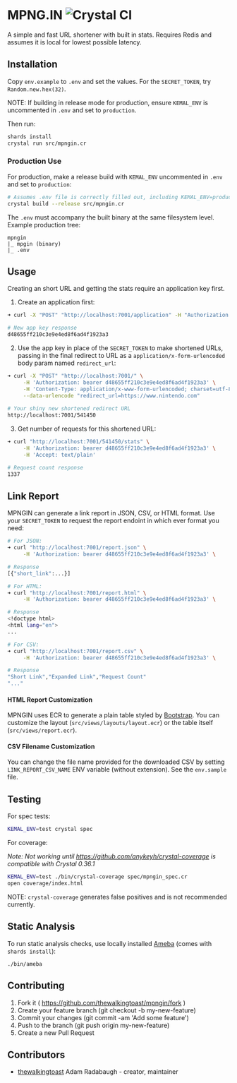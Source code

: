 # MPNG.IN ![Crystal CI](https://github.com/thewalkingtoast/mpngin/workflows/Crystal%20CI/badge.svg)

A simple and fast URL shortener with built in stats. Requires Redis and assumes it is local for lowest possible latency.

## Installation

Copy `env.example` to `.env` and set the values. For the
`SECRET_TOKEN`, try `Random.new.hex(32)`.

NOTE: If building in release mode for production, ensure `KEMAL_ENV` is uncommented in `.env` and set to `production`.

Then run:
```sh
shards install
crystal run src/mpngin.cr
```

### Production Use

For production, make a release build with `KEMAL_ENV` uncommented in `.env` and set to `production`:

```sh
# Assumes .env file is correctly filled out, including KEMAL_ENV=production
crystal build --release src/mpngin.cr
```

The `.env` must accompany the built binary at the same filesystem level. Example production tree:

```
mpngin
|_ mpgin (binary)
|_ .env
```

## Usage

Creating an short URL and getting the stats require an application key first.

1) Create an application first:

```sh
➜ curl -X "POST" "http://localhost:7001/application" -H "Authorization: bearer <SECRET_TOKEN_HERE>"

# New app key response
d48655ff210c3e9e4ed8f6ad4f1923a3
```

2) Use the app key in place of the `SECRET_TOKEN` to make shortened URLs, passing in the final redirect to URL as a
`application/x-form-urlencoded` body param named `redirect_url`:

```sh
➜ curl -X "POST" "http://localhost:7001/" \
     -H 'Authorization: bearer d48655ff210c3e9e4ed8f6ad4f1923a3' \
     -H 'Content-Type: application/x-www-form-urlencoded; charset=utf-8' \
     --data-urlencode "redirect_url=https://www.nintendo.com"
     
# Your shiny new shortened redirect URL
http://localhost:7001/541450
```

3) Get number of requests for this shortened URL:

```sh
➜ curl "http://localhost:7001/541450/stats" \
     -H 'Authorization: bearer d48655ff210c3e9e4ed8f6ad4f1923a3' \
     -H 'Accept: text/plain'

# Request count response
1337
```

## Link Report

MPNGIN can generate a link report in JSON, CSV, or HTML format. Use your `SECRET_TOKEN` to request the report endoint in which ever format you need:

```sh
# For JSON:
➜ curl "http://localhost:7001/report.json" \
     -H 'Authorization: bearer d48655ff210c3e9e4ed8f6ad4f1923a3' \

# Response
[{"short_link":...}]

# For HTML:
➜ curl "http://localhost:7001/report.html" \
     -H 'Authorization: bearer d48655ff210c3e9e4ed8f6ad4f1923a3' \

# Response
<!doctype html>
<html lang="en">
...

# For CSV:
➜ curl "http://localhost:7001/report.csv" \
     -H 'Authorization: bearer d48655ff210c3e9e4ed8f6ad4f1923a3' \

# Response
"Short Link","Expanded Link","Request Count"
"..."
```

#### HTML Report Customization

MPNGIN uses ECR to generate a plain table styled by [Bootstrap](https://getbootstrap.com). You can customize the layout (`src/views/layouts/layout.ecr`) or the table itself (`src/views/report.ecr`).

#### CSV Filename Customization

You can change the file name provided for the downloaded CSV by setting `LINK_REPORT_CSV_NAME` ENV variable (without extension). See the `env.sample` file.

## Testing

For spec tests:
```sh
KEMAL_ENV=test crystal spec
```

For coverage:

_Note: Not working until https://github.com/anykeyh/crystal-coverage is compatible with Crystal 0.36.1_

```sh
KEMAL_ENV=test ./bin/crystal-coverage spec/mpngin_spec.cr
open coverage/index.html
```

NOTE: `crystal-coverage` generates false positives and is not recommended currently.

## Static Analysis

To run static analysis checks, use locally installed [Ameba](https://github.com/veelenga/ameba) (comes with `shards install`):
```
./bin/ameba
```

## Contributing

1. Fork it ( https://github.com/thewalkingtoast/mpngin/fork )
2. Create your feature branch (git checkout -b my-new-feature)
3. Commit your changes (git commit -am 'Add some feature')
4. Push to the branch (git push origin my-new-feature)
5. Create a new Pull Request

## Contributors

- [thewalkingtoast](https://github.com/thewalkingtoast) Adam Radabaugh - creator, maintainer
